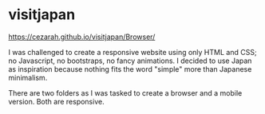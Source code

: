 # visitjapan
https://cezarah.github.io/visitjapan/Browser/

I was challenged to create a responsive website using only HTML and CSS; no Javascript, no bootstraps, no fancy animations. I decided to use Japan as inspiration because nothing fits the word "simple" more than Japanese minimalism. 

There are two folders as I was tasked to create a browser and a mobile version. Both are responsive.
